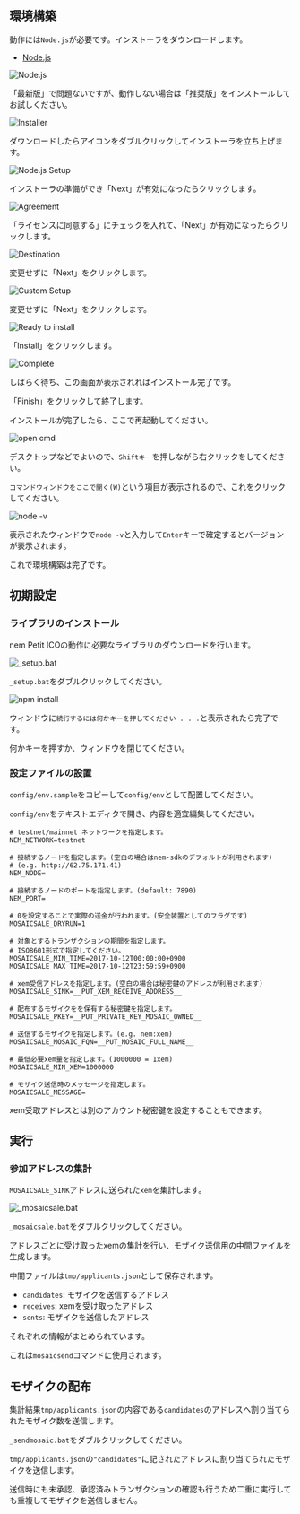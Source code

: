 ## 環境構築

動作には`Node.js`が必要です。インストーラをダウンロードします。

* [Node.js](https://nodejs.org/ja/)

![Node.js](img/node_1.png)

「最新版」で問題ないですが、動作しない場合は「推奨版」をインストールしてお試しください。

![Installer](img/node_2.png)

ダウンロードしたらアイコンをダブルクリックしてインストーラを立ち上げます。

![Node.js Setup](img/node_3.png)

インストーラの準備ができ「Next」が有効になったらクリックします。

![Agreement](img/node_4.png)

「ライセンスに同意する」にチェックを入れて、「Next」が有効になったらクリックします。

![Destination](img/node_5.png)

変更せずに「Next」をクリックします。

![Custom Setup](img/node_6.png)

変更せずに「Next」をクリックします。

![Ready to install](img/node_7.png)

「Install」をクリックします。

![Complete](img/node_8.png)

しばらく待ち、この画面が表示されればインストール完了です。

「Finish」をクリックして終了します。

インストールが完了したら、ここで再起動してください。

![open cmd](img/node_9.png)

デスクトップなどでよいので、`Shiftキー`を押しながら右クリックをしてください。

`コマンドウィンドウをここで開く(W)`という項目が表示されるので、これをクリックしてください。

![node -v](img/node_10.png)

表示されたウィンドウで`node -v`と入力して`Enter`キーで確定するとバージョンが表示されます。

これで環境構築は完了です。

## 初期設定

### ライブラリのインストール

nem Petit ICOの動作に必要なライブラリのダウンロードを行います。

![_setup.bat](img/npm_1.png)

`_setup.bat`をダブルクリックしてください。

![npm install](img/npm_2.png)

ウィンドウに`続行するには何かキーを押してください . . .`と表示されたら完了です。

何かキーを押すか、ウィンドウを閉じてください。

### 設定ファイルの設置

`config/env.sample`をコピーして`config/env`として配置してください。

`config/env`をテキストエディタで開き、内容を適宜編集してください。

```
# testnet/mainnet ネットワークを指定します。
NEM_NETWORK=testnet

# 接続するノードを指定します。(空白の場合はnem-sdkのデフォルトが利用されます)
# (e.g. http://62.75.171.41)
NEM_NODE=

# 接続するノードのポートを指定します。(default: 7890)
NEM_PORT=

# 0を設定することで実際の送金が行われます。(安全装置としてのフラグです)
MOSAICSALE_DRYRUN=1

# 対象とするトランザクションの期間を指定します。
# ISO8601形式で指定してください。
MOSAICSALE_MIN_TIME=2017-10-12T00:00:00+0900
MOSAICSALE_MAX_TIME=2017-10-12T23:59:59+0900

# xem受信アドレスを指定します。(空白の場合は秘密鍵のアドレスが利用されます)
MOSAICSALE_SINK=__PUT_XEM_RECEIVE_ADDRESS__

# 配布するモザイクをを保有する秘密鍵を指定します。
MOSAICSALE_PKEY=__PUT_PRIVATE_KEY_MOSAIC_OWNED__

# 送信するモザイクを指定します。(e.g. nem:xem)
MOSAICSALE_MOSAIC_FQN=__PUT_MOSAIC_FULL_NAME__

# 最低必要xem量を指定します。(1000000 = 1xem)
MOSAICSALE_MIN_XEM=1000000

# モザイク送信時のメッセージを指定します。
MOSAICSALE_MESSAGE=
```

xem受取アドレスとは別のアカウント秘密鍵を設定することもできます。

## 実行

### 参加アドレスの集計

`MOSAICSALE_SINK`アドレスに送られた`xem`を集計します。

![_mosaicsale.bat](img/mo_1.png)

`_mosaicsale.bat`をダブルクリックしてください。

アドレスごとに受け取ったxemの集計を行い、モザイク送信用の中間ファイルを生成します。

中間ファイルは`tmp/applicants.json`として保存されます。

* `candidates`: モザイクを送信するアドレス
* `receives`: xemを受け取ったアドレス
* `sents`: モザイクを送信したアドレス

それぞれの情報がまとめられています。

これは`mosaicsend`コマンドに使用されます。

## モザイクの配布

集計結果`tmp/applicants.json`の内容である`candidates`のアドレスへ割り当てられたモザイク数を送信します。

`_sendmosaic.bat`をダブルクリックしてください。

`tmp/applicants.json`の`"candidates"`に記されたアドレスに割り当てられたモザイクを送信します。

送信時にも未承認、承認済みトランザクションの確認も行うため二重に実行しても重複してモザイクを送信しません。

